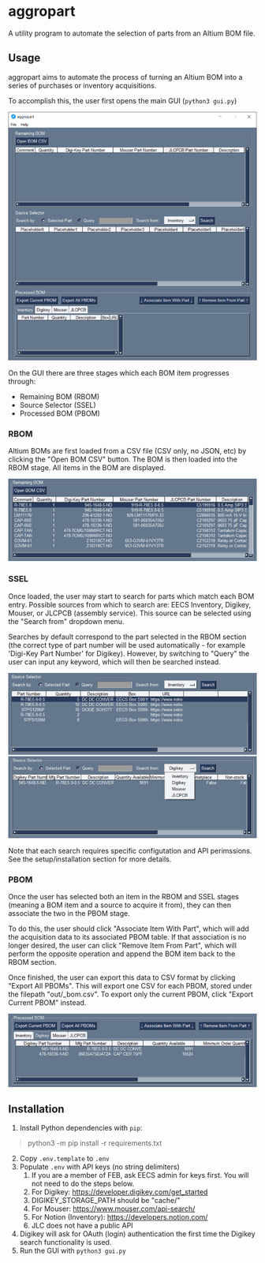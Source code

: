 # aggropart

A utility program to automate the selection of 
parts from an Altium BOM file.

## Usage
aggropart aims to automate the process of turning an Altium BOM 
into a series of purchases or inventory acquisitions.

To accomplish this, the user first opens the main GUI (`python3 gui.py`)

![](images/blank.png)

On the GUI there are three stages which each BOM item progresses through:
- Remaining BOM (RBOM)
- Source Selector (SSEL)
- Processed BOM (PBOM)

### RBOM
Altium BOMs are first loaded from a CSV file (CSV only, no JSON, etc)
by clicking the "Open BOM CSV" button. The BOM is then loaded into
the RBOM stage. All items in the BOM are displayed.

![](images/rbom.png)

### SSEL
Once loaded, the user may start to search for parts which match
each BOM entry. Possible sources from which to search are:
EECS Inventory, Digikey, Mouser, or JLCPCB (assembly service).
This source can be selected using the "Search from" dropdown menu.

Searches by default correspond to the part selected in the RBOM
section (the correct type of part number will be used automatically -
for example 'Digi-Key Part Number' for Digikey). However, by
switching to "Query" the user can input any keyword, which will
then be searched instead.

![](images/ssel_main.png)
![](images/ssel_src.png)

Note that each search requires specific configutation and API
perimssions. See the setup/installation section for more details.

### PBOM
Once the user has selected both an item in the RBOM and SSEL stages
(meaning a BOM item and a source to acquire it from), they can then
associate the two in the PBOM stage.

To do this, the user should click "Associate Item With Part", which
will add the acquisition data to its associated PBOM table. If that
association is no longer desired, the user can click
"Remove Item From Part", which will perform the opposite operation
and append the BOM item back to the RBOM section.

Once finished, the user can export this data to CSV format by
clicking "Export All PBOMs". This will export one CSV for each PBOM,
stored under the filepath "out/<src>_bom.csv". To export only the
current PBOM, click "Export Current PBOM" instead.

![](images/pbom.png)

## Installation
1. Install Python dependencies with `pip`:
> python3 -m pip install -r requirements.txt
2. Copy `.env.template` to `.env`
3. Populate `.env` with API keys (no string delimiters)
   1. If you are a member of FEB, ask EECS admin for keys first. 
      You will not need to do the steps below.
   2. For Digikey: https://developer.digikey.com/get_started
   3. DIGIKEY_STORAGE_PATH should be "cache/"
   4. For Mouser: https://www.mouser.com/api-search/
   5. For Notion (Inventory): https://developers.notion.com/
   6. JLC does not have a public API
4. Digikey will ask for OAuth (login) authentication the first 
   time the Digikey search functionality is used.
5. Run the GUI with `python3 gui.py`